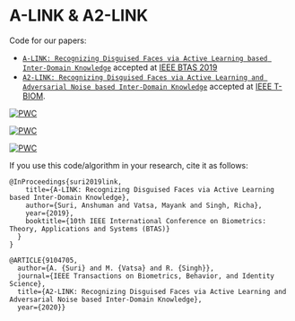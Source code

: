 # A-LINK & A2-LINK

Code for our papers:

-  [`A-LINK: Recognizing Disguised Faces via Active Learning based Inter-Domain Knowledge`](http://iab-rubric.org/papers/2019_BTAS_ALINK.pdf) accepted at [IEEE BTAS 2019](http://ieee-biometrics.org/btas2019/)
-  [`A2-LINK: Recognizing Disguised Faces via Active Learning and Adversarial Noise based Inter-Domain Knowledge`](https://ieeexplore.ieee.org/document/9104705) accepted at [IEEE T-BIOM](http://tbiom.ieee-biometrics.org/).

[![PWC](https://img.shields.io/endpoint.svg?url=https://paperswithcode.com/badge/a-link-recognizing-disguised-faces-via-active/heterogeneous-face-recognition-on-cmu-mpie)](https://paperswithcode.com/sota/heterogeneous-face-recognition-on-cmu-mpie?p=a-link-recognizing-disguised-faces-via-active)

[![PWC](https://img.shields.io/endpoint.svg?url=https://paperswithcode.com/badge/a-link-recognizing-disguised-faces-via-active/heterogeneous-face-recognition-on-disguised)](https://paperswithcode.com/sota/heterogeneous-face-recognition-on-disguised?p=a-link-recognizing-disguised-faces-via-active)

[![PWC](https://img.shields.io/endpoint.svg?url=https://paperswithcode.com/badge/a2-link-recognizing-disguised-faces-via/heterogeneous-face-recognition-on-disguised-2)](https://paperswithcode.com/sota/heterogeneous-face-recognition-on-disguised-2?p=a2-link-recognizing-disguised-faces-via)

If you use this code/algorithm in your research, cite it as follows:

```
@InProceedings{suri2019link,
    title={A-LINK: Recognizing Disguised Faces via Active Learning based Inter-Domain Knowledge},
    author={Suri, Anshuman and Vatsa, Mayank and Singh, Richa},
    year={2019},
    booktitle={10th IEEE International Conference on Biometrics: Theory, Applications and Systems (BTAS)}
  }
}

@ARTICLE{9104705,
  author={A. {Suri} and M. {Vatsa} and R. {Singh}},
  journal={IEEE Transactions on Biometrics, Behavior, and Identity Science}, 
  title={A2-LINK: Recognizing Disguised Faces via Active Learning and Adversarial Noise based Inter-Domain Knowledge}, 
  year={2020}}
```
